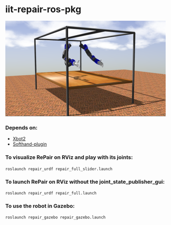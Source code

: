 # iit-repair-ros-pkg

![iit-repair-ros-pkg](repo_imgs/gazebo_sim.png)


### Depends on:
- [Xbot2](https://advrhumanoids.github.io/xbot2/quickstart.html)
- [Softhand-plugin](https://github.com/ADVRHumanoids/SoftHand-Plugin/tree/repair)

### To visualize RePair on RViz and play with its joints:

``` roslaunch repair_urdf repair_full_slider.launch ```

### To launch RePair on RViz without the joint_state_publisher_gui:

``` roslaunch repair_urdf repair_full.launch ```

### To use the robot in Gazebo:

``` roslaunch repair_gazebo repair_gazebo.launch ```

